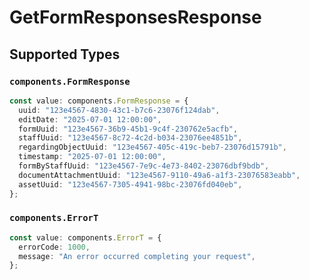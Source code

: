 # GetFormResponsesResponse


## Supported Types

### `components.FormResponse`

```typescript
const value: components.FormResponse = {
  uuid: "123e4567-4830-43c1-b7c6-23076f124dab",
  editDate: "2025-07-01 12:00:00",
  formUuid: "123e4567-36b9-45b1-9c4f-230762e5acfb",
  staffUuid: "123e4567-8c72-4c2d-b034-23076ee4851b",
  regardingObjectUuid: "123e4567-405c-419c-beb7-23076d15791b",
  timestamp: "2025-07-01 12:00:00",
  formByStaffUuid: "123e4567-7e9c-4e73-8402-23076dbf9bdb",
  documentAttachmentUuid: "123e4567-9110-49a6-a1f3-23076583eabb",
  assetUuid: "123e4567-7305-4941-98bc-23076fd040eb",
};
```

### `components.ErrorT`

```typescript
const value: components.ErrorT = {
  errorCode: 1000,
  message: "An error occurred completing your request",
};
```


